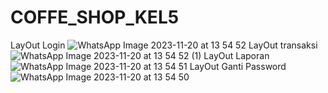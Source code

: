# COFFE_SHOP_KEL5
LayOut Login
![WhatsApp Image 2023-11-20 at 13 54 52](https://github.com/RimaAmelia02/COFFE_SHOP_KEL5/assets/150983030/172a4602-f83a-4be5-8081-9d6fe7e945cd)
LayOut transaksi
![WhatsApp Image 2023-11-20 at 13 54 52 (1)](https://github.com/RimaAmelia02/COFFE_SHOP_KEL5/assets/150983030/ecc1117f-925c-4cd9-93cc-59fd0e6d67f0)
LayOut Laporan
![WhatsApp Image 2023-11-20 at 13 54 51](https://github.com/RimaAmelia02/COFFE_SHOP_KEL5/assets/150983030/2e7647a4-79ef-42f4-8336-5b8775aef13a)
LayOut Ganti Password
![WhatsApp Image 2023-11-20 at 13 54 50](https://github.com/RimaAmelia02/COFFE_SHOP_KEL5/assets/150983030/1b761857-bf90-48c8-81f4-a29b2c145c01)
